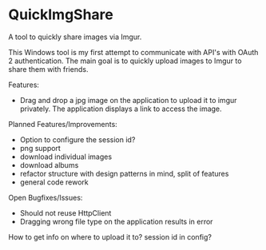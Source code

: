 # QuickImgShare
A tool to quickly share images via Imgur.

This Windows tool is my first attempt to communicate with API's with OAuth 2 authentication. The main goal is to quickly upload images to Imgur to share them with friends.

Features:
* Drag and drop a jpg image on the application to upload it to imgur privately. The application displays a link to access the image.

Planned Features/Improvements:
* Option to configure the session id?
* png support
* download individual images
* download albums
* refactor structure with design patterns in mind, split of features
* general code rework

Open Bugfixes/Issues:
* Should not reuse HttpClient
* Dragging wrong file type on the application results in error

How to get info on where to upload it to? session id in config?
